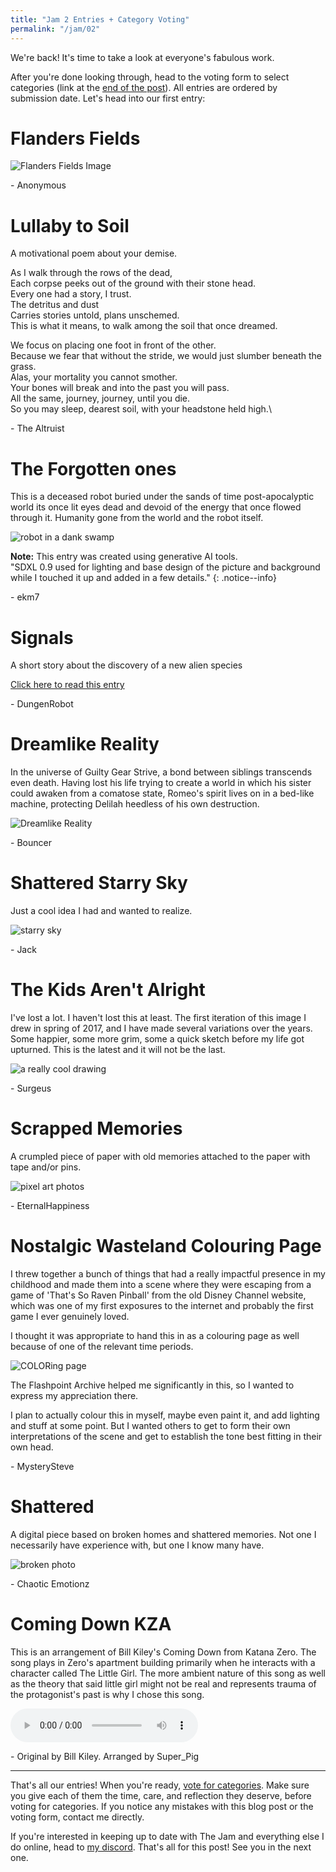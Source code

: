 ```yaml
---
title: "Jam 2 Entries + Category Voting"
permalink: "/jam/02"
---
```


We're back! It's time to take a look at everyone's fabulous work.

After you're done looking through, head to the voting form to select categories (link at the [end of the post]()). All entries are ordered by submission date. Let's head into our first entry:

# Flanders Fields

![Flanders Fields Image](/assets/jam/2/flandersfields.png)

\- Anonymous


# Lullaby to Soil

A motivational poem about your demise.

As I walk through the rows of the dead,\
Each corpse peeks out of the ground with their stone head.\
    Every one had a story, I trust.\
    The detritus and dust\
Carries stories untold, plans unschemed.\
This is what it means, to walk among the soil that once dreamed.

We focus on placing one foot in front of the other.\
    Because we fear that without the stride, we would just slumber beneath the grass.\
Alas, your mortality you cannot smother.\
    Your bones will break and into the past you will pass.\
All the same, journey, journey, until you die.\
So you may sleep, dearest soil, with your headstone held high.\

\- The Altruist


# The Forgotten ones

This is a deceased robot buried under the sands of time post-apocalyptic world its once lit eyes dead and devoid of the energy that once flowed through it. Humanity gone from the world and the robot itself. 

![robot in a dank swamp](/assets/jam/2/the-forgotten-ones.png)

**Note:** This entry was created using generative AI tools. \
"SDXL 0.9 used for lighting and base design of the picture and background while I touched it up and added in a few details."
{: .notice--info}

\- ekm7


# Signals

A short story about the discovery of a new alien species

[Click here to read this entry](/signals.html)

\- DungenRobot


# Dreamlike Reality

In the universe of Guilty Gear Strive, a bond between siblings transcends even death. Having lost his life trying to create a world in which his sister could awaken from a comatose state, Romeo's spirit lives on in a bed-like machine, protecting Delilah heedless of his own destruction.

![Dreamlike Reality](/assets/jam/2/guilty-gear.jpeg)

\- Bouncer


# Shattered Starry Sky

Just a cool idea I had and wanted to realize.

![starry sky](/assets/jam/2/shattered-starry-sky.png)

\- Jack


# The Kids Aren't Alright

I've lost a lot.  I haven't lost this at least.  The first iteration of this image I drew in spring of 2017, and I have made several variations over the years.  Some happier, some more grim, some a quick sketch before my life got upturned.  This is the latest and it will not be the last.

![a really cool drawing](/assets/jam/2/remnant.png)

\- Surgeus


# Scrapped Memories

A crumpled piece of paper with old memories attached to the paper with tape and/or pins. 

![pixel art photos](/assets/jam/2/etnel.png)

\- EternalHappiness


# Nostalgic Wasteland Colouring Page

I threw together a bunch of things that had a really impactful presence in my childhood and made them into a scene where they were escaping from a game of 'That's So Raven Pinball' from the old Disney Channel website, which was one of my first exposures to the internet and probably the first game I ever genuinely loved. 

I thought it was appropriate to hand this in as a colouring page as well because of one of the relevant time periods. 

![COLORing page](/assets/jam/2/colouring-page.png)

The Flashpoint Archive helped me significantly in this, so I wanted to express my appreciation there.

I plan to actually colour this in myself, maybe even paint it, and add lighting and stuff at some point. But I wanted others to get to form their own interpretations of the scene and get to establish the tone best fitting in their own head.

\- MysterySteve


# Shattered

A digital piece based on broken homes and shattered memories. Not one I necessarily have experience with, but one I know many have.

![broken photo](/assets/jam/2/shattered.png)

\- Chaotic Emotionz

# Coming Down KZA

This is an arrangement of Bill Kiley's Coming Down from Katana Zero. The song plays in Zero's apartment building primarily when he interacts with a character called The Little Girl. The more ambient nature of this song as well as the theory that said little girl might not be real and represents trauma of the protagonist's past is why I chose this song.

<audio controls src="/assets/jam/2/Coming%20Down%20KZA%20-%20Super_Pig.m4a"> </audio>

\- Original by Bill Kiley. Arranged by Super_Pig

----
That's all our entries! When you're ready, [vote for categories](https://forms.gle/2mPUMVhZKLzTCV499). Make sure you give each of them the time, care, and reflection they deserve, before voting for categories. If you notice any mistakes with this blog post or the voting form, contact me directly.

If you're interested in keeping up to date with The Jam and everything else I do online, head to [my discord](https://discord.com/invite/YUECSUHHM8). That's all for this post! See you in the next one.